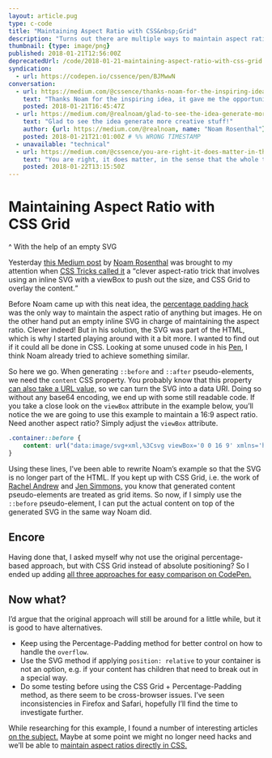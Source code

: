 ```yaml
---
layout: article.pug
type: c-code
title: "Maintaining Aspect Ratio with CSS&nbsp;Grid"
description: "Turns out there are multiple ways to maintain aspect ratio nowadays."
thumbnail: {type: image/png}
published: 2018-01-21T12:56:00Z
deprecatedUrl: /code/2018-01-21-maintaining-aspect-ratio-with-css-grid
syndication:
  - url: https://codepen.io/cssence/pen/BJMwwN
conversation:
  - url: https://medium.com/@cssence/thanks-noam-for-the-inspiring-idea-it-gave-me-the-opportunity-to-explore-additional-options-f939f8ac10c1
    text: "Thanks Noam for the inspiring idea, it gave me the opportunity to explore additional options. While turning this into pure CSS by using generated content for the SVG (similar to what Chris did), I ran into some additional quirks such as the need to add line-height:0 for certain browsers, but all in all, it works.<br><br>[cssence.com/code/2018-01-21-maintaining-aspect-ratio-with-css-grid](https://cssence.com/2018/maintaining-aspect-ratio-with-css-grid)"
    posted: 2018-01-21T16:45:47Z
  - url: https://medium.com/@realnoam/glad-to-see-the-idea-generate-more-creative-stuff-44508994a399
    text: "Glad to see the idea generate more creative stuff!"
    author: {url: https://medium.com/@realnoam, name: "Noam Rosenthal"}
    posted: 2018-01-21T21:01:00Z # %% WRONG TIMESTAMP
  - unavailable: "technical"
  - url: https://medium.com/@cssence/you-are-right-it-does-matter-in-the-sense-that-it-the-whole-thing-is-somehow-constrained-5e250a5d6179
    text: "You are right, it does matter, in the sense that the whole thing is somehow constrained (otherwise it gets unnecessarily large for demonstration purposes). Nevertheless, even if you remove the body width or specify a width for each container individually you should end up with 16:9 content boxes."
    posted: 2018-01-22T13:15:50Z
---
```


# Maintaining Aspect Ratio with CSS&nbsp;Grid
^ With the help of an empty SVG

Yesterday [this Medium post](https://medium.com/@realnoam/keeping-aspect-ratio-with-html-and-no-padding-tricks-40705656808b) by [Noam Rosenthal](https://twitter.com/realnoam) was brought to my attention when [CSS Tricks called it](https://twitter.com/Real_CSS_Tricks/status/954760435860873216) a <q cite="https://twitter.com/Real_CSS_Tricks/status/954760435860873216">clever aspect-ratio trick that involves using an inline SVG with a viewBox to push out the size, and CSS Grid to overlay the content.</q>

Before Noam came up with this neat idea, the [percentage padding hack](https://css-tricks.com/aspect-ratio-boxes/) was the only way to maintain the aspect ratio of anything but images. He on the other hand put an empty inline SVG in charge of maintaining the aspect ratio. Clever indeed! But in his solution, the SVG was part of the HTML, which is why I started playing around with it a bit more. I wanted to find out if it could all be done in CSS. Looking at some unused code in his [Pen](https://codepen.io/noamr/pen/mpamVN), I think Noam already tried to achieve something similar.

So here we go. When generating `::before` and `::after` pseudo-elements, we need the `content` CSS property. You probably know that this property [can also take a URL value,](https://developer.mozilla.org/en-US/docs/Web/CSS/content) so we can turn the SVG into a data URI. Doing so without any base64 encoding, we end up with some still readable code. If you take a close look on the `viewBox` attribute in the example below, you’ll notice the we are going to use this example to maintain a 16:9 aspect ratio. Need another aspect ratio? Simply adjust the `viewBox` attribute.

```css
.container::before {
	content: url("data:image/svg+xml,%3Csvg viewBox='0 0 16 9' xmlns='http://www.w3.org/2000/svg'%3E%3C/svg%3E");
}
```

Using these lines, I’ve been able to rewrite Noam’s example so that the SVG is no longer part of the HTML. If you kept up with CSS Grid, i.e. the work of [Rachel Andrew](https://twitter.com/rachelandrew) and [Jen Simmons,](https://twitter.com/jensimmons) you know that generated content pseudo-elements are treated as grid items. So now, if I simply use the `::before` pseudo-element, I can put the actual content on top of the generated SVG in the same way Noam did.

## Encore

Having done that, I asked myself why not use the original percentage-based approach, but with CSS Grid instead of absolute positioning? So I ended up adding [all three approaches for easy comparison on CodePen.](https://codepen.io/cssence/pen/BJMwwN)

## Now what?

I’d argue that the original approach will still be around for a little while, but it is good to have alternatives.

* Keep using the Percentage-Padding method for better control on how to handle the `overflow`.
* Use the SVG method if applying `position: relative` to your container is not an option, e.g. if your content has children that need to break out in a special way.
* Do some testing before using the CSS Grid + Percentage-Padding method, as there seem to be cross-browser issues. I’ve seen inconsistencies in Firefox and Safari, hopefully I’ll find the time to investigate further.

While researching for this example, I found a number of interesting articles [on the subject.](https://ramenhog.com/blog/2017/05/09/experiments-in-fixed-aspect-ratios) Maybe at some point we might no longer need hacks and we’ll be able to [maintain aspect ratios directly in CSS.](https://www.bram.us/2017/06/16/aspect-ratios-in-css-are-a-hack/)
